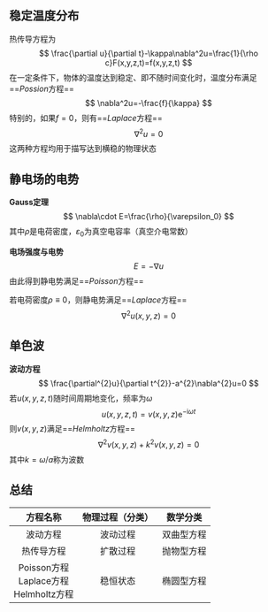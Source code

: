 ## 稳定温度分布

热传导方程为
$$
\frac{\partial u}{\partial t}-\kappa\nabla^2u=\frac{1}{\rho c}F(x,y,z,t)=f(x,y,z,t)
$$
在一定条件下，物体的温度达到稳定、即不随时间变化时，温度分布满足==$Possion$方程==
$$
\nabla^2u=-\frac{f}{\kappa}
$$
特别的，如果$f=0$，则有==$Laplace$方程==
$$
\nabla^2 u = 0
$$
这两种方程均用于描写达到横稳的物理状态

## 静电场的电势

**Gauss定理**
$$
\nabla\cdot E=\frac{\rho}{\varepsilon_0}
$$
其中$\rho$是电荷密度，$\varepsilon_0$为真空电容率（真空介电常数）

**电场强度与电势**
$$
E=-\nabla u
$$
由此得到静电势满足==$Poisson$方程==

若电荷密度$\rho\equiv0$，则静电势满足==$Laplace$方程==
$$
\nabla^2u(x,y,z)=0
$$

## 单色波

**波动方程**
$$
\frac{\partial^{2}u}{\partial t^{2}}-a^{2}\nabla^{2}u=0
$$
若$u(x,y,z,t)$随时间周期地变化，频率为$\omega$
$$
u(x,y,z,t)=v(x,y,z)\mathrm{e}^{-\mathrm{i}\omega t}
$$
则$v(x,y,z)$满足==$Helmholtz$方程==
$$
\nabla^{2}v(x,y,z)+k^{2}v(x,y,z)=0
$$
其中$k=\omega/a$称为波数

## 总结

|                  方程名称                   | 物理过程（分类） |  数学分类  |
| :-----------------------------------------: | :--------------: | :--------: |
|                  波动方程                   |     波动过程     | 双曲型方程 |
|                 热传导方程                  |     扩散过程     | 抛物型方程 |
| Poisson方程<br>Laplace方程<br>Helmholtz方程 |     稳恒状态     | 椭圆型方程 |



